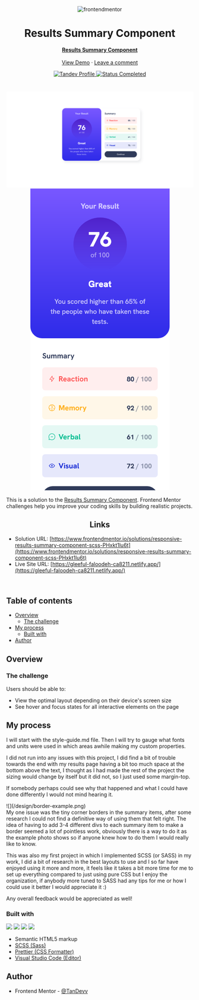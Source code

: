 <div id="top"></div>

<div align="center">

  <img src="https://www.frontendmentor.io/static/images/logo-mobile.svg" alt="frontendmentor" width="80">

  <h1 align="center">Results Summary Component</h1>
  <p align="center">
    <a href="https://www.frontendmentor.io/challenges/results-summary-component-CE_K6s0maV"><strong>Results Summary Component</strong></a>
    <br />
    <br />
    <a href="https://gleeful-faloodeh-ca8211.netlify.app/">View Demo</a>
    ·
    <a href="https://www.frontendmentor.io/solutions/responsive-results-summary-component-scss-PHxkt1lu6t" target="_blank">Leave a comment</a> 
  </p>
</div>

<!-- Badges -->
<div align="center">
  <!-- Profile -->
  <a href="https://www.frontendmentor.io/profile/TanDevv">
  <img src="https://img.shields.io/badge/LIAM_%7C_Tandev-FFE5B4?style=for-the-badge&logo=Frontend+Mentor&logoColor=%233F54A3" alt="Tandev Profile">
  </a>
  <!-- Status -->
    <a href="#">    
    <img src="https://img.shields.io/badge/Status-Completed-brightgreen?style=for-the-badge" alt="Status Completed">
  </a>

</div>

#

<div align="center">

![](assets/images/desktop.png)
![](assets/images/mobile.png)

</div>

This is a solution to the [Results Summary Component](https://www.frontendmentor.io/challenges/results-summary-component-CE_K6s0maV). Frontend Mentor challenges help you improve your coding skills by building realistic projects.

<h2 align="center">Links</h2>

- Solution URL: [https://www.frontendmentor.io/solutions/responsive-results-summary-component-scss-PHxkt1lu6t](https://www.frontendmentor.io/solutions/responsive-results-summary-component-scss-PHxkt1lu6t)
- Live Site URL: [https://gleeful-faloodeh-ca8211.netlify.app/](https://gleeful-faloodeh-ca8211.netlify.app/)

<br>

## Table of contents

- [Overview](#overview)
  - [The challenge](#the-challenge)
- [My process](#my-process)
  - [Built with](#built-with)
- [Author](#author)

## Overview

### The challenge

Users should be able to:

- View the optimal layout depending on their device's screen size
- See hover and focus states for all interactive elements on the page

## My process

I will start with the style-guide.md file. Then I will try to gauge what fonts and units were used in which areas awhile making my custom properties.

I did not run into any issues with this project, I did find a bit of trouble towards the end with my results page having a bit too much space at the bottom above the text, I thought as I had made the rest of the project the sizing would change by itself but it did not, so I just used some margin-top.

If somebody perhaps could see why that happened and what I could have done differently I would not mind hearing it.

<div>
  ![](/design/border-example.png)
</div>
My one issue was the tiny corner borders in the summary items, after some research I could not find a definitive way of using them that felt right. The idea of having to add 3-4 different divs to each summary item to make a border seemed a lot of pointless work, obviously there is a way to do it as the example photo shows so if anyone knew how to do them I would really like to know.

This was also my first project in which I implemented SCSS (or SASS) in my work, I did a bit of research in the best layouts to use and I so far have enjoyed using it more and more, it feels like it takes a bit more time for me to set up everything compared to just using pure CSS but I enjoy the organization, if anybody more tuned to SASS had any tips for me or how I could use it better I would appreciate it :)

Any overall feedback would be appreciated as well!
### Built with

<!-- Badges -->

![](https://img.shields.io/badge/HTML5-E34F26?style=for-the-badge&logo=html5&logoColor=white)
![](https://img.shields.io/badge/SCSS-blue?style=for-the-badge&logo=Sass)
![](https://img.shields.io/badge/Prettier-F7B93E?style=for-the-badge&logo=Prettier&logoColor=white)
![](https://img.shields.io/badge/VS_Code-007ACC?style=for-the-badge&logo=visual-studio-code)

- Semantic HTML5 markup
- [SCSS (Sass)](https://sass-lang.com/)
- [Prettier (CSS Formatter)](https://prettier.io/)
- [Visual Studio Code (Editor)](https://code.visualstudio.com/)

## Author

- Frontend Mentor - [@TanDevv](https://www.frontendmentor.io/profile/TanDevv)
